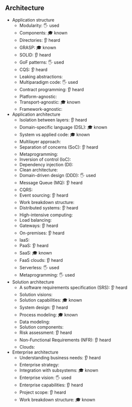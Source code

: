 ## Architecture


- Application structure
  - Modularity: 🖐️ used
  - Components: 🎓 known
  - Directories: 👂 heard
  - GRASP: 🎓 known
  - SOLID: 👂 heard
  - GoF patterns: 🖐️ used
  - CQS: 👂 heard
  - Leaking abstractions: 
  - Multiparadigm code: 🖐️ used
  - Contract programming: 👂 heard
  - Platform-agnostic: 
  - Transport-agnostic: 🎓 known
  - Framework-agnostic: 
- Application architecture
  - Isolation between layers: 👂 heard
  - Domain-specific language (DSL): 🎓 known
  - System vs applied code: 🎓 known
  - Multilayer approach: 
  - Separation of concerns (SoC): 👂 heard
  - Metaprogramming:
  - Inversion of control (IoC):
  - Dependency injection (DI):
  - Clean architecture:
  - Domain-driven design (DDD): 🖐️ used
  - Message Queue (MQ): 👂 heard
  - CQRS: 
  - Event sourcing: 👂 heard
  - Work breakdown structure: 
  - Distributed systems: 👂 heard
  - High-intensive computing: 
  - Load balancing: 
  - Gateways: 👂 heard
  - On-premises: 👂 heard
  - IaaS: 
  - PaaS: 👂 heard
  - SaaS: 🎓 known
  - FaaS clouds: 👂 heard
  - Serverless: 🖐️ used
  - Metaprogramming: 🖐️ used
- Solution architecture
  - A software requirements specification (SRS): 👂 heard
  - Solution visions: 
  - Solution capabilities: 🎓 known
  - System design: 👂 heard
  - Process modeling: 🎓 known
  - Data modeling: 
  - Solution components: 
  - Risk assessment: 👂 heard
  - Non-Functional Requirements (NFR): 👂 heard
  - Clouds:
- Enterprise architecture
  - Understanding business needs: 👂 heard
  - Enterprise strategy: 
  - Integration with subsystems: 🎓 known
  - Enterprise vision: 🖐️ used
  - Enterprise capabilities: 👂 heard
  - Project scope: 👂 heard
  - Work breakdown structure: 🎓 known
